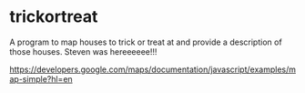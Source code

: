 # trickortreat
A program to map houses to trick or treat at and provide a description of those houses.
Steven was hereeeeee!!!

https://developers.google.com/maps/documentation/javascript/examples/map-simple?hl=en